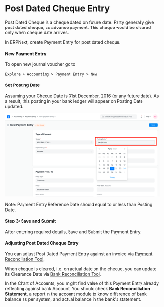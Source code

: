 
# Post Dated Cheque Entry



Post Dated Cheque is a cheque dated on future date. Party generally give post dated cheque, as advance payment. This cheque would be cleared only when cheque date arrives.


In ERPNext, create Payment Entry for post dated cheque.


#### New Payment Entry


To open new journal voucher go to


`Explore > Accounting > Payment Entry > New`


#### Set Posting Date


Assuming your Cheque Date is 31st December, 2016 (or any future date). As a result, this posting in your bank ledger will appear on Posting Date updated.


![Posting Date in Payment Entry](/files/posting-date-in-payment-entry.png)


Note: Payment Entry Reference Date should equal to or less than Posting Date.


#### Step 3: Save and Submit


After entering required details, Save and Submit the Payment Entry.


#### Adjusting Post Dated Cheque Entry


You can adjust Post Dated Payment Entry against an invoice via [Payment Reconciliation Tool](/docs/en/accounts/payment-reconciliation).


When cheque is cleared, i.e. on actual date on the cheque, you can update its Clearance Date via [Bank Reconciliation Tool](/docs/en/accounts/bank-reconciliation).


In the Chart of Accounts, you might find value of this Payment Entry already reflecting against bank Account. You should check **Bank Reconciliation Statement**, a report in the account module to know difference of bank balance as per system, and actual balance in the bank's statement.





